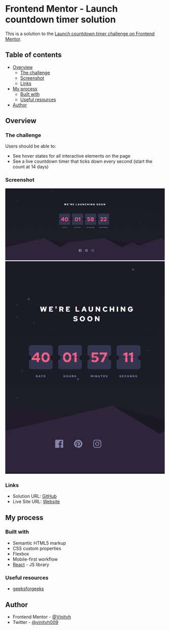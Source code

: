 # Frontend Mentor - Launch countdown timer solution

This is a solution to the [Launch countdown timer challenge on Frontend Mentor](https://www.frontendmentor.io/challenges/launch-countdown-timer-N0XkGfyz-).

## Table of contents

- [Overview](#overview)
  - [The challenge](#the-challenge)
  - [Screenshot](#screenshot)
  - [Links](#links)
- [My process](#my-process)
  - [Built with](#built-with)
  - [Useful resources](#useful-resources)
- [Author](#author)

## Overview

### The challenge

Users should be able to:

- See hover states for all interactive elements on the page
- See a live countdown timer that ticks down every second (start the count at 14 days)

### Screenshot

![Desktop](./src/assets/Screenshot-desktop.png)
![Mobile](./src/assets/Screenshot-mobile.png)

### Links

- Solution URL: [GitHub](https://github.com/Vinitvh/countdown-timer-react)
- Live Site URL: [Website](https://launch-countdown-timer-vh.netlify.app/)

## My process

### Built with

- Semantic HTML5 markup
- CSS custom properties
- Flexbox
- Mobile-first workflow
- [React](https://reactjs.org/) - JS library

### Useful resources

- [geeksforgeeks](https://www.geeksforgeeks.org/how-to-create-a-countdown-timer-using-reactjs/)

## Author

- Frontend Mentor - [@Vinitvh](https://www.frontendmentor.io/profile/Vinitvh)
- Twitter - [@vinitvh009](https://www.twitter.com/vinitvh009)
